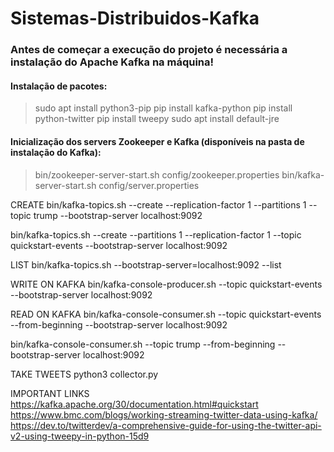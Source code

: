# Sistemas-Distribuidos-Kafka

### Antes de começar a execução do projeto é necessária a instalação do Apache Kafka na máquina!

#### Instalação de pacotes:
> sudo apt install python3-pip
> pip install kafka-python
> pip install python-twitter
> pip install tweepy
> sudo apt install default-jre

#### Inicialização dos servers Zookeeper e Kafka (disponíveis na pasta de instalação do Kafka):
> bin/zookeeper-server-start.sh config/zookeeper.properties
> bin/kafka-server-start.sh config/server.properties

CREATE
bin/kafka-topics.sh --create --replication-factor 1 --partitions 1 --topic trump --bootstrap-server localhost:9092

bin/kafka-topics.sh --create --partitions 1 --replication-factor 1 --topic quickstart-events --bootstrap-server localhost:9092

LIST
bin/kafka-topics.sh --bootstrap-server=localhost:9092 --list

WRITE ON KAFKA
bin/kafka-console-producer.sh --topic quickstart-events --bootstrap-server localhost:9092

READ ON KAFKA
bin/kafka-console-consumer.sh --topic quickstart-events --from-beginning --bootstrap-server localhost:9092

bin/kafka-console-consumer.sh --topic trump --from-beginning --bootstrap-server localhost:9092

TAKE TWEETS
python3 collector.py

IMPORTANT LINKS
https://kafka.apache.org/30/documentation.html#quickstart
https://www.bmc.com/blogs/working-streaming-twitter-data-using-kafka/
https://dev.to/twitterdev/a-comprehensive-guide-for-using-the-twitter-api-v2-using-tweepy-in-python-15d9
